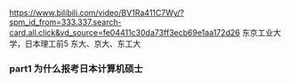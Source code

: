 https://www.bilibili.com/video/BV1Ra411C7Wy/?spm_id_from=333.337.search-card.all.click&vd_source=fe04411c30da73ff3ecb69e1aa172d26
东京工业大学，日本理工前5
东大、京大、东工大
### part1 为什么报考日本计算机硕士
